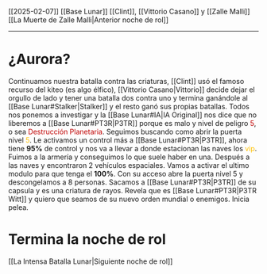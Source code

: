 [[2025-02-07]]
[[Base Lunar]]
[[Clint]], [[Vittorio Casano]] y [[Zalle Malli]]
[[La Muerte de Zalle Malli|Anterior noche de rol]]

---
# ¿Aurora?
Continuamos nuestra batalla contra las criaturas, [[Clint]] usó el famoso recurso del kiteo (es algo élfico), [[Vittorio Casano|Vittorio]] decide dejar el orgullo de lado y tener una batalla dos contra uno y termina ganándole al [[Base Lunar#Stalker|Stalker]] y el resto ganó sus propias batallas.
Todos nos ponemos a investigar y la [[Base Lunar#IA|IA Original]] nos dice que no liberemos a [[Base Lunar#PT3R|P3TR]] porque es malo y nivel de peligro <font color="#c00000">5</font>, o sea <font color="#c00000">Destrucción Planetaria</font>. Seguimos buscando como abrir la puerta nivel <font color="#ffc000">5</font>. 
Le activamos un control más a [[Base Lunar#PT3R|P3TR]], ahora tiene **95%** de control y nos va a llevar a donde estacionan las naves los <font color="#ffc000">vip</font>.
Fuimos a la armería y conseguimos lo que suele haber en una. Después a las naves y encontraron 2 vehículos espaciales.
Vamos a activar el ultimo modulo para que tenga el **100%**. 
Con su acceso abre la puerta nivel 5 y descongelamos a 8 personas.
Sacamos a [[Base Lunar#PT3R|P3TR]] de su capsula y es una criatura de rayos.
Revela que es [[Base Lunar#PT3R|P3TR Witt]] y quiero que seamos de su nuevo orden mundial o enemigos. 
Inicia pelea.
# Termina la noche de rol
[[La Intensa Batalla Lunar|Siguiente noche de rol]]